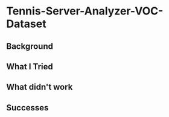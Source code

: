# Tennis-Server-Analyzer-VOC-Dataset

## Background

## What I Tried

## What didn't work

## Successes
